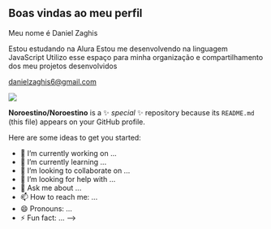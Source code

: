 ## Boas vindas ao meu perfil 
Meu nome é Daniel Zaghis

Estou estudando na Alura
Estou me desenvolvendo na linguagem JavaScript
Utilizo esse espaço para minha organização e compartilhamento dos meu projetos desenvolvidos

danielzaghis6@gmail.com

![](https://upload.wikimedia.org/wikipedia/en/9/93/Esporte_Clube_Noroeste_logo.gif)

**Noroestino/Noroestino** is a ✨ _special_ ✨ repository because its `README.md` (this file) appears on your GitHub profile.

Here are some ideas to get you started:

- 🔭 I’m currently working on ...
- 🌱 I’m currently learning ...
- 👯 I’m looking to collaborate on ...
- 🤔 I’m looking for help with ...
- 💬 Ask me about ...
- 📫 How to reach me: ...
- 😄 Pronouns: ...
- ⚡ Fun fact: ...
-->
